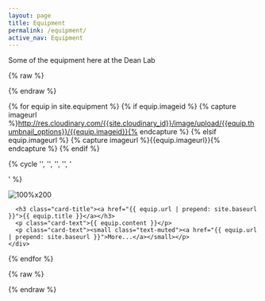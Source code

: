 ```yaml
---
layout: page
title: Equipment
permalink: /equipment/
active_nav: Equipment
---
```


Some of the equipment here at the Dean Lab

{% raw %}
<div class="container">
  <div class="row">
{% endraw %}

{% for equip in site.equipment %}
  {% if equip.imageid %}
    {% capture imageurl %}http://res.cloudinary.com/{{site.cloudinary_id}}/image/upload/{{equip.thumbnail_options}}/{{equip.imageid}}{% endcapture %}
  {% elsif equip.imageurl %}
    {% capture imageurl %}{{equip.imageurl}}{% endcapture %}
  {% endif %}

  {% cycle '', '', '', '', '</div><div class="row">' %}
  <div class="col-lg-3">
    <div class="card">
      <img alt="100%x200" class="card-img-top img-responsive" style="display: block;" src="{{ imageurl }}">
      <div class="card-block">

      <h3 class="card-title"><a href="{{ equip.url | prepend: site.baseurl }}">{{ equip.title }}</a></h3>
      <p class="card-text">{{ equip.content }}</p>
      <p class="card-text"><small class="text-muted"><a href="{{ equip.url | prepend: site.baseurl }}">More...</a></small></p>
    </div>
  </div>
</div>
{% endfor %}

{% raw %}
  </div>
</div>
{% endraw %}

